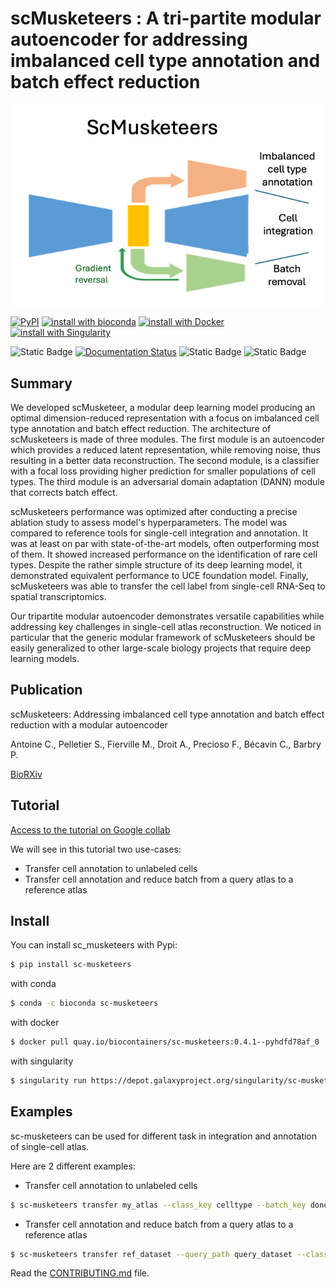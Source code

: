 # scMusketeers : A tri-partite modular autoencoder for addressing imbalanced cell type annotation and batch effect reduction

 ![scMusketeers](docs/tripartite-autoencod.png) 
 
[![PyPI](https://img.shields.io/pypi/v/sc-musketeers)](https://pypi.org/project/sc-musketeers/)
[![install with bioconda](https://img.shields.io/badge/install%20with-bioconda-brightgreen.svg?style=flat)](https://anaconda.org/bioconda/sc-musketeers)
[![install with Docker](https://img.shields.io/badge/install%20with-docker-important.svg?style=flat-square&logo=docker)](https://biocontainers.pro/tools/sc-musketeers)
[![install with Singularity](https://img.shields.io/badge/install%20with-singularity-blue.svg?style=flat-square)](https://biocontainers.pro/tools/sc-musketeers)

![Static Badge](https://img.shields.io/badge/Packaging-Poetry-blue)
[![Documentation Status](https://readthedocs.org/projects/sc-musketeers/badge/?version=latest)](https://sc-musketeers.readthedocs.io/en/latest/?badge=latest)
![Static Badge](https://img.shields.io/badge/Docs-Mkdocs-red)
![Static Badge](https://img.shields.io/badge/Linting-flake8%20black%20mypy-yellow)

## Summary

We developed scMusketeer, a modular deep learning model producing an optimal dimension-reduced representation with a focus on imbalanced cell type annotation and batch effect reduction. The architecture of scMusketeers is made of three modules. The first module is an autoencoder which provides a reduced latent representation, while removing noise, thus resulting in a better data reconstruction. The second module, is a classifier with a focal loss providing higher prediction for smaller populations of cell types. The third module is an adversarial domain adaptation (DANN) module that corrects batch effect.

scMusketeers performance was optimized after conducting a precise ablation study to assess model's hyperparameters. The model was compared to reference tools for single-cell integration and annotation. It was at least on par with state-of-the-art models, often outperforming most of them. It showed increased performance on the identification of rare cell types. Despite the rather simple structure of its deep learning model, it demonstrated equivalent performance to UCE foundation model. Finally, scMusketeers was able to transfer the cell label from single-cell RNA-Seq to spatial transcriptomics. 

Our tripartite modular autoencoder demonstrates versatile capabilities while addressing key challenges in single-cell atlas reconstruction. We noticed in particular that the generic modular framework of scMusketeers should be easily generalized to other large-scale biology projects that require deep learning models.


## Publication

scMusketeers: Addressing imbalanced cell type annotation and batch effect reduction with a modular autoencoder

Antoine C., Pelletier S., Fierville M., Droit A., Precioso F., Bécavin C., Barbry P.

[BioRXiv](https://www.biorxiv.org/content/10.1101/2024.12.15.628538v1)


## Tutorial

[Access to the tutorial on Google collab](https://colab.research.google.com/github/AntoineCollin/scMusketeers/blob/main/tutorial/scMusketeers-tutorial_deprez_lung.ipynb)

We will see in this tutorial two use-cases:
- Transfer cell annotation to unlabeled cells
- Transfer cell annotation and reduce batch from a query atlas to a reference atlas 

## Install

You can install sc_musketeers with Pypi:

```bash
$ pip install sc-musketeers
```
with conda

```bash
$ conda -c bioconda sc-musketeers
```

with docker

```bash
$ docker pull quay.io/biocontainers/sc-musketeers:0.4.1--pyhdfd78af_0
```

with singularity

```bash
$ singularity run https://depot.galaxyproject.org/singularity/sc-musketeers:0.3.7--pyhdfd78af_0
```

## Examples

sc-musketeers can be used for different task in integration and annotation of single-cell atlas. 

Here are 2 different examples:

- Transfer cell annotation to unlabeled cells

```bash
$ sc-musketeers transfer my_atlas --class_key celltype --batch_key donor --unlabeled_category=Unknown
```

- Transfer cell annotation and reduce batch from a query atlas to a reference atlas 

```bash
$ sc-musketeers transfer ref_dataset --query_path query_dataset --class_key=celltype --batch_key donor --unlabeled_category=Unknown
```



Read the [CONTRIBUTING.md](docs/contributing.md) file.
